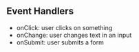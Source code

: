 ## Event Handlers
- onClick: user clicks on something
- onChange: user changes text in an input
- onSubmit: user submits a form